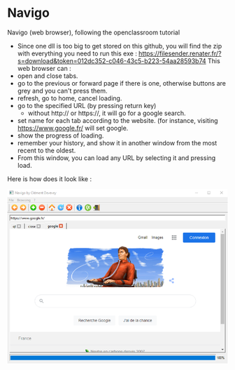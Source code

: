 # Navigo
Navigo (web browser), following the openclassroom tutorial
- Since one dll is too big to get stored on this github, you will find the zip with everything you need to run this exe : https://filesender.renater.fr/?s=download&token=012dc352-c046-43c5-b223-54aa28593b74
This web browser can : 
- open and close tabs.
- go to the previous or forward page if there is one, otherwise buttons are grey and you can't press them.
- refresh, go to home, cancel loading.
- go to the specified URL (by pressing return key)
  - without http:// or https://, it will go for a google search.
- set name for each tab according to the website. (for instance, visiting https://www.google.fr/ will set google.
- show the progress of loading.
- remember your history, and show it in another window from the most recent to the oldest.
- From this window, you can load any URL by selecting it and pressing load.

Here is how does it look like :

![screenshot](images/screenshot_navigo.png)
